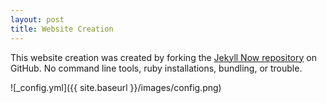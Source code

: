```yaml
---
layout: post
title: Website Creation
---
```


This website creation was created by forking the [Jekyll Now repository](https://github.com/barryclark/jekyll-now) on GitHub. No command line tools, ruby installations, bundling, or trouble.

![_config.yml]({{ site.baseurl }}/images/config.png)
